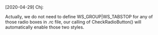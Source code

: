 [2020-04-29] Chj:

Actually, we do not need to define WS_GROUP|WS_TABSTOP for any of those radio boxes in .rc file, our calling of CheckRadioButton() will automatically enable those two styles.
